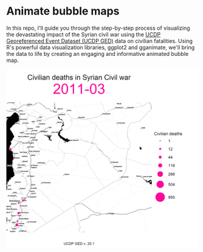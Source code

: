 # Animate bubble maps

In this repo, I'll guide you through the step-by-step process of visualizing the devastating impact of the Syrian civil war using the [UCDP Georeferenced Event Dataset (UCDP GED)](https://ucdp.uu.se/downloads/index.html#ged_global) data on civilian fatalities. Using R's powerful data visualization libraries, ggplot2 and gganimate, we'll bring the data to life by creating an engaging and informative animated bubble map.

![alt text](https://github.com/milos-agathon/animate-bubble-maps/blob/main/violence_vs_civilians_syria.gif?raw=true)

